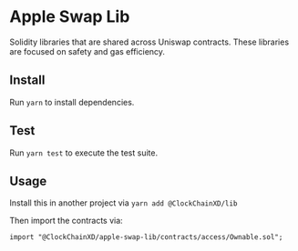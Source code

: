 # Apple Swap Lib


Solidity libraries that are shared across Uniswap contracts. These libraries are focused on safety and gas efficiency.

## Install

Run `yarn` to install dependencies.

## Test

Run `yarn test` to execute the test suite.

## Usage

Install this in another project via `yarn add @ClockChainXD/lib` 

Then import the contracts via:

```solidity
import "@ClockChainXD/apple-swap-lib/contracts/access/Ownable.sol"; 
```
